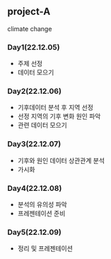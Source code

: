 ## project-A
climate change

### Day1(22.12.05)
- 주제 선정
- 데이터 모으기

### Day2(22.12.06)
- 기후데이터 분석 후 지역 선정
- 선정 지역의 기후 변화 원인 파악
- 관련 데이터 모으기

### Day3(22.12.07)
- 기후와 원인 데이터 상관관계 분석
- 가시화

### Day4(22.12.08)
- 분석의 유의성 파악
- 프레젠테이션 준비

### Day5(22.12.09)
- 정리 및 프레젠테이션
